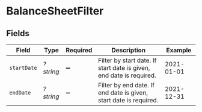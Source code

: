 # BalanceSheetFilter


## Fields

| Field                                                               | Type                                                                | Required                                                            | Description                                                         | Example                                                             |
| ------------------------------------------------------------------- | ------------------------------------------------------------------- | ------------------------------------------------------------------- | ------------------------------------------------------------------- | ------------------------------------------------------------------- |
| `startDate`                                                         | *?string*                                                           | :heavy_minus_sign:                                                  | Filter by start date. If start date is given, end date is required. | 2021-01-01                                                          |
| `endDate`                                                           | *?string*                                                           | :heavy_minus_sign:                                                  | Filter by end date. If end date is given, start date is required.   | 2021-12-31                                                          |